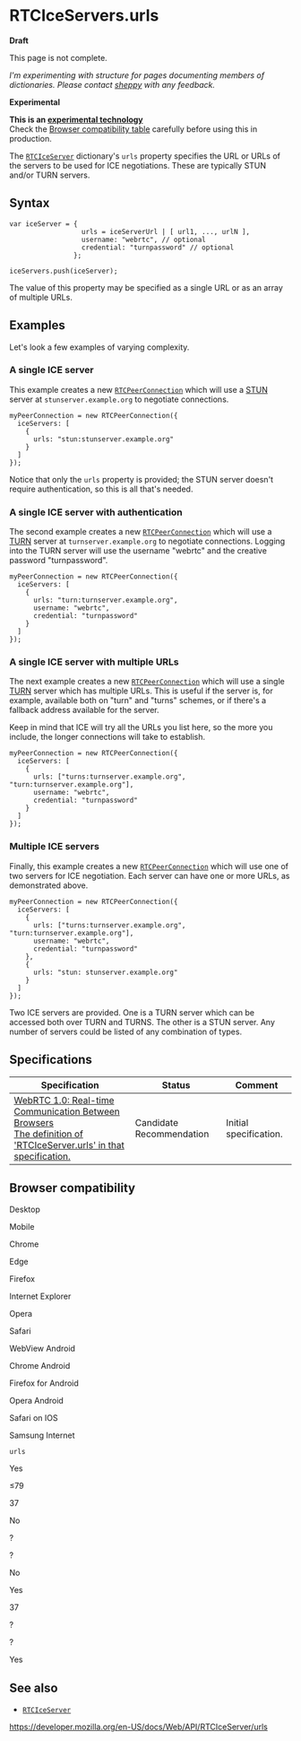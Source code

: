 # RTCIceServers.urls

**Draft**

This page is not complete.

_I'm experimenting with structure for pages documenting members of dictionaries. Please contact [sheppy](https://developer.mozilla.org/en-US/settings) with any feedback._

**Experimental**

**This is an [experimental technology](https://developer.mozilla.org/en-US/docs/MDN/Guidelines/Conventions_definitions#experimental)**  
Check the [Browser compatibility table](#browser_compatibility) carefully before using this in production.

The [`RTCIceServer`](../rtciceserver) dictionary's `urls` property specifies the URL or URLs of the servers to be used for ICE negotiations. These are typically STUN and/or TURN servers.

## Syntax

    var iceServer = {
                      urls = iceServerUrl | [ url1, ..., urlN ],
                      username: "webrtc", // optional
                      credential: "turnpassword" // optional
                    };

    iceServers.push(iceServer);

The value of this property may be specified as a single URL or as an array of multiple URLs.

## Examples

Let's look a few examples of varying complexity.

### A single ICE server

This example creates a new [`RTCPeerConnection`](../rtcpeerconnection) which will use a [STUN](https://developer.mozilla.org/en-US/docs/Glossary/STUN) server at `stunserver.example.org` to negotiate connections.

    myPeerConnection = new RTCPeerConnection({
      iceServers: [
        {
          urls: "stun:stunserver.example.org"
        }
      ]
    });

Notice that only the `urls` property is provided; the STUN server doesn't require authentication, so this is all that's needed.

### A single ICE server with authentication

The second example creates a new [`RTCPeerConnection`](../rtcpeerconnection) which will use a [TURN](https://developer.mozilla.org/en-US/docs/Glossary/TURN) server at `turnserver.example.org` to negotiate connections. Logging into the TURN server will use the username "webrtc" and the creative password "turnpassword".

    myPeerConnection = new RTCPeerConnection({
      iceServers: [
        {
          urls: "turn:turnserver.example.org",
          username: "webrtc",
          credential: "turnpassword"
        }
      ]
    });

### A single ICE server with multiple URLs

The next example creates a new [`RTCPeerConnection`](../rtcpeerconnection) which will use a single [TURN](https://developer.mozilla.org/en-US/docs/Glossary/TURN) server which has multiple URLs. This is useful if the server is, for example, available both on "turn" and "turns" schemes, or if there's a fallback address available for the server.

Keep in mind that ICE will try all the URLs you list here, so the more you include, the longer connections will take to establish.

    myPeerConnection = new RTCPeerConnection({
      iceServers: [
        {
          urls: ["turns:turnserver.example.org", "turn:turnserver.example.org"],
          username: "webrtc",
          credential: "turnpassword"
        }
      ]
    });

### Multiple ICE servers

Finally, this example creates a new [`RTCPeerConnection`](../rtcpeerconnection) which will use one of two servers for ICE negotiation. Each server can have one or more URLs, as demonstrated above.

    myPeerConnection = new RTCPeerConnection({
      iceServers: [
        {
          urls: ["turns:turnserver.example.org", "turn:turnserver.example.org"],
          username: "webrtc",
          credential: "turnpassword"
        },
        {
          urls: "stun: stunserver.example.org"
        }
      ]
    });

Two ICE servers are provided. One is a TURN server which can be accessed both over TURN and TURNS. The other is a STUN server. Any number of servers could be listed of any combination of types.

## Specifications

<table><thead><tr class="header"><th>Specification</th><th>Status</th><th>Comment</th></tr></thead><tbody><tr class="odd"><td><a href="https://w3c.github.io/webrtc-pc/#dom-rtciceserver-urls">WebRTC 1.0: Real-time Communication Between Browsers<br />
<span class="small">The definition of 'RTCIceServer.urls' in that specification.</span></a></td><td><span class="spec-cr">Candidate Recommendation</span></td><td>Initial specification.</td></tr></tbody></table>

## Browser compatibility

Desktop

Mobile

Chrome

Edge

Firefox

Internet Explorer

Opera

Safari

WebView Android

Chrome Android

Firefox for Android

Opera Android

Safari on IOS

Samsung Internet

`urls`

Yes

≤79

37

No

?

?

No

Yes

37

?

?

Yes

## See also

- [`RTCIceServer`](../rtciceserver)

<a href="https://developer.mozilla.org/en-US/docs/Web/API/RTCIceServer/urls" class="_attribution-link">https://developer.mozilla.org/en-US/docs/Web/API/RTCIceServer/urls</a>
